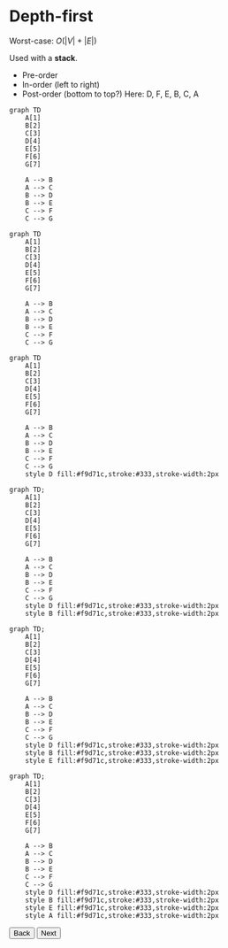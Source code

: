 # Depth-first

Worst-case: $O(|V| + |E|)$

Used with a **stack**.

- Pre-order
- In-order (left to right)
- Post-order (bottom to top?)
Here: D, F, E, B, C, A

```mermaid
graph TD
    A[1]
    B[2]
    C[3]
    D[4]
    E[5]
    F[6]
    G[7]

    A --> B
    A --> C
    B --> D
    B --> E
    C --> F
    C --> G
```

```mermaid
graph TD
    A[1]
    B[2]
    C[3]
    D[4]
    E[5]
    F[6]
    G[7]

    A --> B
    A --> C
    B --> D
    B --> E
    C --> F
    C --> G
```

```mermaid
graph TD
    A[1]
    B[2]
    C[3]
    D[4]
    E[5]
    F[6]
    G[7]

    A --> B
    A --> C
    B --> D
    B --> E
    C --> F
    C --> G
    style D fill:#f9d71c,stroke:#333,stroke-width:2px
```

```mermaid
graph TD;
    A[1]
    B[2]
    C[3]
    D[4]
    E[5]
    F[6]
    G[7]

    A --> B
    A --> C
    B --> D
    B --> E
    C --> F
    C --> G
    style D fill:#f9d71c,stroke:#333,stroke-width:2px
    style B fill:#f9d71c,stroke:#333,stroke-width:2px
```

```mermaid
graph TD;
    A[1]
    B[2]
    C[3]
    D[4]
    E[5]
    F[6]
    G[7]

    A --> B
    A --> C
    B --> D
    B --> E
    C --> F
    C --> G
    style D fill:#f9d71c,stroke:#333,stroke-width:2px
    style B fill:#f9d71c,stroke:#333,stroke-width:2px
    style E fill:#f9d71c,stroke:#333,stroke-width:2px
```

```mermaid
graph TD;
    A[1]
    B[2]
    C[3]
    D[4]
    E[5]
    F[6]
    G[7]

    A --> B
    A --> C
    B --> D
    B --> E
    C --> F
    C --> G
    style D fill:#f9d71c,stroke:#333,stroke-width:2px
    style B fill:#f9d71c,stroke:#333,stroke-width:2px
    style E fill:#f9d71c,stroke:#333,stroke-width:2px
    style A fill:#f9d71c,stroke:#333,stroke-width:2px
```

<style>
    svg.inactive {
        display: none;
    }
</style>

<button id="backButton">Back</button>
<button id="nextButton">Next</button>
